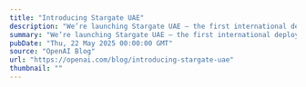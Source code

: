 ```yaml
---
title: "Introducing Stargate UAE"
description: "We’re launching Stargate UAE – the first international deployment of Stargate, OpenAI’s AI infrastructure platform."
summary: "We’re launching Stargate UAE – the first international deployment of Stargate, OpenAI’s AI infrastructure platform."
pubDate: "Thu, 22 May 2025 00:00:00 GMT"
source: "OpenAI Blog"
url: "https://openai.com/blog/introducing-stargate-uae"
thumbnail: ""
---
```


